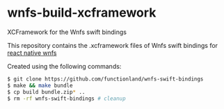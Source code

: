 # wnfs-build-xcframework
XCFramework for the Wnfs swift bindings

This repository contains the .xcframework files of Wnfs swift bindings for [react native wnfs](https://github.com/functionland/react-native-wnfs)

Created using the following commands:
```sh
$ git clone https://github.com/functionland/wnfs-swift-bindings
$ make && make bundle
$ cp build bundle.zip* ..
$ rm -rf wnfs-swift-bindings # cleanup
```
